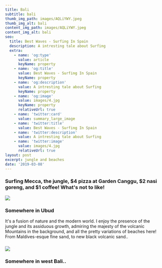 ```yaml
---
title: Bali
subtitle: bali
thumb_img_path: images/AQLiYWY.jpeg
thumb_img_alt: bali
content_img_path: images/AQLiYWY.jpeg
content_img_alt: bali
seo:
  title: Best Waves - Surfing In Spain
  description: A intresting tale about Surfing
  extra:
    - name: 'og:type'
      value: article
      keyName: property
    - name: 'og:title'
      value: Best Waves - Surfing In Spain
      keyName: property
    - name: 'og:description'
      value: A intresting tale about Surfing
      keyName: property
    - name: 'og:image'
      value: images/4.jpg
      keyName: property
      relativeUrl: true
    - name: 'twitter:card'
      value: summary_large_image
    - name: 'twitter:title'
      value: Best Waves - Surfing In Spain
    - name: 'twitter:description'
      value: A intresting tale about Surfing
    - name: 'twitter:image'
      value: images/4.jpg
      relativeUrl: true
layout: post
excerpt: jungle and beaches
date: '2019-03-08'
---
```

### Surfing Mecca, the jungle, $4 pizza at Garden Canggu, $2 nasi goreng, and $1 coffee! What's not to like! 

![](/images/AQLiYWY.jpeg)

### Somewhere in Ubud

It's a fusion of nature and the modern world. I enjoy the presence of the jungle and its assiduous growth, admiring the majesty of the volcanic Mountains in the background, and all the pretty variations of beaches here! From Maldives-esque fine sand, to new black volcanic sand.. 

### ![](https://i.imgur.com/B8OoFi6.jpg)

### Somewhere in west Bali..
